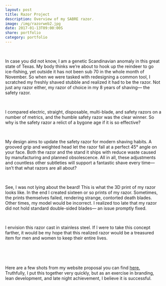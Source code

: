 ```yaml
---
layout: post
title: Razor Project
description: Overview of my SABRE razor.
image: /img/razorweb2.jpg
date: 2017-01-13T09:00:00S
share: portfolio
category: portfolio
---
```


<img class="col three lazyload" src="{{ site.imgurl }}/img/sabre5.jpg" data-action="zoom" alt="" title="example image"/>
<div class="col three caption">
&nbsp;
</div> 


In case you did not know, I am a genetic Scandinavian anomaly in this great state of Texas. My body thinks we’re about to hook up the reindeer to go ice-fishing, yet outside it has not been sub 70 in the whole month of November. 
So when we were tasked with redesigning a common tool, I scratched my freshly shaved stubble and realized it had to be the razor. Not just any razor either, my razor of choice in my 8 years of shaving— the safety razor.


<img class="col three lazyload" src="{{ site.imgurl }}/img/razor3.png" data-action="zoom" alt="" title="example image"/>
<div class="col three caption">
&nbsp;
</div>  

I compared electric, straight, disposable, multi-blade, and safety razors on a number of metrics, and the humble safety razor was the clear winner. So why is the safety razor a relict of a bygone age if it is so effective? 

<img class="col three lazyload" src="{{ site.imgurl }}/img/razor2.png" data-action="zoom" alt="" title="example image"/>
<div class="col three caption">
&nbsp;
</div> 

 

My design aims to update the safety razor for modern shaving habits. A grooved grip and weighted head let the razor fall at a perfect 45° angle on your face. Both the razor and the stand it ships with reduce waste caused by manufacturing and planned obsolescence. All in all, these adjustments and countless other subtleties will support a fantastic shave every time— isn’t that what razors are all about?
 


<img class="col three lazyload" src="{{ site.imgurl }}/img/razor5.png" data-action="zoom" alt="" title="example image"/>
<div class="col three caption">
&nbsp;
</div> 


See, I was not lying about the beard! This is what the 3D print of my razor looks like. In the end I created sixteen or so prints of my razor. Sometimes, the prints themselves failed, rendering strange, contorted death blades. Other times, my model would be incorrect. I realized too late that my razor did not hold standard double-sided blades— an issue promptly fixed.


<img class="col three lazyload" src="{{ site.imgurl }}/img/razor4.png" data-action="zoom" alt="" title="example image"/>
<div class="col three caption">
&nbsp;
</div> 

I envision this razor cast in stainless steel. If I were to take this concept farther, it would be my hope that this realized razor would be a treasured item for men and women to keep their entire lives. 

<img class="col three lazyload" src="{{ site.imgurl }}/img/sabre2.jpg" data-action="zoom" alt="" title="example image"/>
<div class="col three caption">
&nbsp;
</div> 

<img class="col three lazyload" src="{{ site.imgurl }}/img/sabre3.jpg" data-action="zoom" alt="" title="example image"/>
<div class="col three caption">
&nbsp;
</div> 

<img class="col three lazyload" src="{{ site.imgurl }}/img/sabre4.jpg" data-action="zoom" alt="" title="example image"/>
<div class="col three caption">
&nbsp;
</div>

Here are a few shots from my website proposal you can find [here.](/portfolio/2016-11-28-razor-website/) Truthfully, I put this together very quickly, but as an exercise in branding, lean development, and late night achievement, I believe it is successful.








